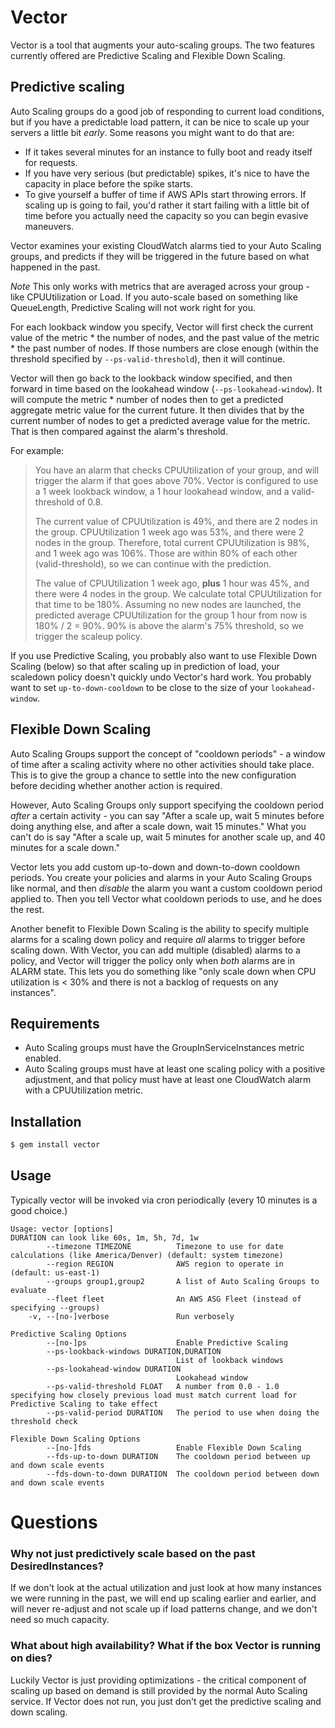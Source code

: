 # Vector

Vector is a tool that augments your auto-scaling groups. The two
features currently offered are Predictive Scaling and Flexible Down
Scaling.

## Predictive scaling

Auto Scaling groups do a good job of responding to current
load conditions, but if you have a predictable load pattern,
it can be nice to scale up your servers a little bit *early*.
Some reasons you might want to do that are:

 * If it takes several minutes for an instance to fully boot
   and ready itself for requests.
 * If you have very serious (but predictable) spikes,
   it's nice to have the capacity in place before the spike
   starts.
 * To give yourself a buffer of time if AWS APIs start
   throwing errors. If scaling up is going to fail, you'd
   rather it start failing with a little bit of time before
   you actually need the capacity so you can begin evasive maneuvers.

Vector examines your existing CloudWatch alarms tied to your Auto
Scaling groups, and predicts if they will be triggered in the future
based on what happened in the past.

*Note* This only works with metrics that are averaged across your group -
like CPUUtilization or Load. If you auto-scale based on something
like QueueLength, Predictive Scaling will not work right for you.

For each lookback window you specify, Vector will first check the
current value of the metric * the number of nodes, and the past value of
the metric * the past number of nodes. If those numbers are close enough
(within the threshold specified by `--ps-valid-threshold`), then it will
continue.

Vector will then go back to the lookback window specified, and then
forward in time based on the lookahead window (`--ps-lookahead-window`).
It will compute the metric * number of nodes then to get a predicted
aggregate metric value for the current future. It then divides that by
the current number of nodes to get a predicted average value for the
metric. That is then compared against the alarm's threshold.

For example:

> You have an alarm that checks CPUUtilization of your group, and will
> trigger the alarm if that goes above 70%. Vector is configured to use a
> 1 week lookback window, a 1 hour lookahead window, and a valid-threshold
> of 0.8.
> 
> The current value of CPUUtilization is 49%, and there are 2 nodes in the
> group. CPUUtilization 1 week ago was 53%, and there were 2 nodes in the
> group. Therefore, total current CPUUtilization is 98%, and 1 week ago was
> 106%. Those are within 80% of each other (valid-threshold), so we can
> continue with the prediction.
> 
> The value of CPUUtilization 1 week ago, **plus** 1 hour was 45%, and
> there were 4 nodes in the group. We calculate total CPUUtilization for
> that time to be 180%. Assuming no new nodes are launched, the predicted
> average CPUUtilization for the group 1 hour from now is 180% / 2 = 90%.
> 90% is above the alarm's 75% threshold, so we trigger the scaleup
> policy.


If you use Predictive Scaling, you probably also want to use Flexible
Down Scaling (below) so that after scaling up in prediction of load,
your scaledown policy doesn't quickly undo Vector's hard work. You
probably want to set `up-to-down-cooldown` to be close to the size of
your `lookahead-window`.

## Flexible Down Scaling

Auto Scaling Groups support the concept of "cooldown periods" - a window
of time after a scaling activity where no other activities should take
place. This is to give the group a chance to settle into the new
configuration before deciding whether another action is required.

However, Auto Scaling Groups only support specifying the cooldown period
*after* a certain activity - you can say "After a scale up, wait 5
minutes before doing anything else, and after a scale down, wait 15
minutes." What you can't do is say "After a scale up, wait 5 minutes for
another scale up, and 40 minutes for a scale down."

Vector lets you add custom up-to-down and down-to-down cooldown periods.
You create your policies and alarms in your Auto Scaling Groups like
normal, and then *disable* the alarm you want a custom cooldown period
applied to. Then you tell Vector what cooldown periods to use, and he
does the rest.

Another benefit to Flexible Down Scaling is the ability to specify
multiple alarms for a scaling down policy and require *all* alarms to
trigger before scaling down. With Vector, you can add multiple
(disabled) alarms to a policy, and Vector will trigger the policy only
when *both* alarms are in ALARM state. This lets you do something like
"only scale down when CPU utilization is < 30% and there is not a
backlog of requests on any instances".

## Requirements

 * Auto Scaling groups must have the GroupInServiceInstances metric
   enabled.
 * Auto Scaling groups must have at least one scaling policy with a
   positive adjustment, and that policy must have at least one
   CloudWatch alarm with a CPUUtilization metric.

## Installation

```bash
$ gem install vector
```

## Usage

Typically vector will be invoked via cron periodically (every 10 minutes
is a good choice.)

```
Usage: vector [options]
DURATION can look like 60s, 1m, 5h, 7d, 1w
        --timezone TIMEZONE          Timezone to use for date calculations (like America/Denver) (default: system timezone)
        --region REGION              AWS region to operate in (default: us-east-1)
        --groups group1,group2       A list of Auto Scaling Groups to evaluate
        --fleet fleet                An AWS ASG Fleet (instead of specifying --groups)
    -v, --[no-]verbose               Run verbosely

Predictive Scaling Options
        --[no-]ps                    Enable Predictive Scaling
        --ps-lookback-windows DURATION,DURATION
                                     List of lookback windows
        --ps-lookahead-window DURATION
                                     Lookahead window
        --ps-valid-threshold FLOAT   A number from 0.0 - 1.0 specifying how closely previous load must match current load for Predictive Scaling to take effect
        --ps-valid-period DURATION   The period to use when doing the threshold check

Flexible Down Scaling Options
        --[no-]fds                   Enable Flexible Down Scaling
        --fds-up-to-down DURATION    The cooldown period between up and down scale events
        --fds-down-to-down DURATION  The cooldown period between down and down scale events
```

# Questions

### Why not just predictively scale based on the past DesiredInstances?

If we don't look at the actual utilization and just look
at how many instances we were running in the past, we will end up
scaling earlier and earlier, and will never re-adjust and not scale up
if load patterns change, and we don't need so much capacity.

### What about high availability? What if the box Vector is running on dies?

Luckily Vector is just providing optimizations - the critical component
of scaling up based on demand is still provided by the normal Auto
Scaling service. If Vector does not run, you just don't get the
predictive scaling and down scaling.

